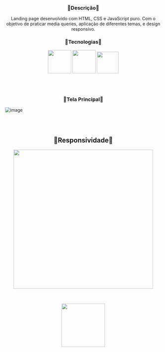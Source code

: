 <h3 align="center">🔹Descrição🔹</h3>
 <p align="center">Landing page desenvolvido com HTML, CSS e JavaScript puro. Com o objetivo de praticar media queries, aplicação de diferentes temas, e design responsivo.</p>


<h3 align="center">🔹Tecnologias🔹</h3>

<div align="center">
  <img height="75" src="https://cdn.jsdelivr.net/gh/devicons/devicon/icons/javascript/javascript-original.svg" />
  <img height="75" src="https://cdn.jsdelivr.net/gh/devicons/devicon/icons/css3/css3-original.svg" />
  <img height="70" src="https://cdn.jsdelivr.net/gh/devicons/devicon/icons/html5/html5-original.svg" />          
</div>

<br><br>
<h3 align="center">🔹Tela Principal🔹</h3>

![image](https://user-images.githubusercontent.com/108037819/184495711-348f8c5f-9926-4f7b-a67f-0ac088810614.png)

<br><br>
<div align="center">
 <h2> 🔹Responsividade🔹</h2>
<img height="450" src="https://user-images.githubusercontent.com/108037819/184496355-a61166d7-c740-4915-96a8-729a8bc5fb8e.gif" />
 
 <br><br>
 <a href = "https://responsive-landing-page-joaolalmeida.netlify.app/"><img  align="rigth" width="140" src="https://img.shields.io/badge/-Visualizar-212121?style=square&logo=Netlify&logoColor=f13b12&link=http://fast-fit.netlify.app/" target="_blank"></a>
 
</div>
